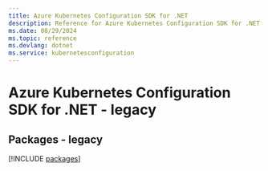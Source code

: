 ```yaml
---
title: Azure Kubernetes Configuration SDK for .NET
description: Reference for Azure Kubernetes Configuration SDK for .NET
ms.date: 08/29/2024
ms.topic: reference
ms.devlang: dotnet
ms.service: kubernetesconfiguration
---
```

# Azure Kubernetes Configuration SDK for .NET - legacy
## Packages - legacy
[!INCLUDE [packages](kubernetes-configuration-index.md)]